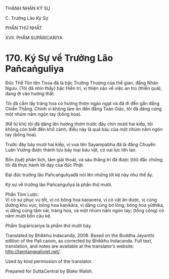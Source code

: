 THÁNH NHÂN KÝ SỰ

C. Trưởng Lão Ký Sự

PHẦN THỨ NHẤT

XVII. PHẨM SUPĀRICARIYA

# 170\. Ký Sự về Trưởng Lão Pañcaṅguliya

Đức Thế Tôn tên Tissa đã là bậc Trưởng Thượng của thế gian, đấng Nhân Ngưu. (Tôi đã nhìn thấy) bậc Hiền trí, vị thiện xảo về việc an trú (thiền quả), đang đi vào hương thất.

Tôi đã cầm lấy tràng hoa có hương thơm ngào ngạt và đã đi đến gần đấng Chiến Thắng. Chính vì không làm ồn đến đấng Toàn Giác, tôi đã dâng cúng một nhúm năm ngón tay (bông hoa).

(Kể từ khi) tôi đã dâng lên hương thơm trước đây chín mươi hai kiếp, tôi không còn biết đến khổ cảnh; điều này là quả báu của một nhúm năm ngón tay (bông hoa).

Trước đây bảy mươi hai kiếp, vị vua tên Sayampabha đã là đấng Chuyển Luân Vương được thành tựu bảy loại báu vật, có oai lực lớn lao.

Bốn (tuệ) phân tích, tám giải thoát, và sáu thắng trí đã được (tôi) đắc chứng; tôi đã thực hành lời dạy của đức Phật.

Đại đức trưởng lão Pañcaṅguliyađã nói lên những lời kệ này như thế ấy.

Ký sự về trưởng lão Pañcaṅguliya là phần thứ mười.

Phần Tóm Lược:  
Vị có sự phục vụ tốt, vị có bông hoa kaṇavera, vị có vật ăn được, vị cúng dường khu vực, bông hoa kaṇikāra, vị dâng cúng bơ lỏng, bông hoa yūthika, vị dâng cúng tấm vải, tràng hoa, và một nhúm năm ngón tay; (tổng cộng) có năm mươi bốn câu kệ.

Phẩm Supāricariya là phẩm thứ mười bảy.

Translated by Bhikkhu Indacanda, 2008. Based on the Buddha Jayanthi edition of the Pali canon, as corrected by Bhikkhu Indacanda. Full text, translation, and notes are available at the translator’s website: http://tamtangpaliviet.net/.

Used by kind permission of the translator.

Prepared for SuttaCentral by Blake Walsh.